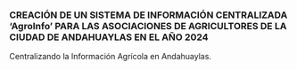 
### CREACIÓN DE UN SISTEMA DE INFORMACIÓN CENTRALIZADA ‘AgroInfo’ PARA LAS ASOCIACIONES  DE AGRICULTORES DE LA CIUDAD DE ANDAHUAYLAS EN EL AÑO 2024

Centralizando la Información Agrícola en Andahuaylas.

